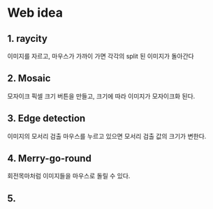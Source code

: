 # Web idea

## 1. raycity

이미지를 자르고, 마우스가 가까이 가면 각각의 split 된 이미지가 돌아간다

## 2. Mosaic

모자이크 픽셀 크기 버튼을 만들고, 크기에 따라 이미지가 모자이크화 된다.

## 3. Edge detection

이미지의 모서리 검출 마우스를 누르고 있으면 모서리 검출 값의 크기가 변한다.

## 4. Merry-go-round

회전목마처럼 이미지들을 마우스로 돌릴 수 있다.

## 5. 
